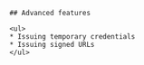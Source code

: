 		## Advanced features

		<ul>
		* Issuing temporary credentials
        * Issuing signed URLs
		</ul>
